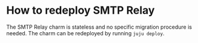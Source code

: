 # How to redeploy SMTP Relay

The SMTP Relay charm is stateless and no specific migration procedure is needed. The charm can be redeployed by running `juju deploy`.
